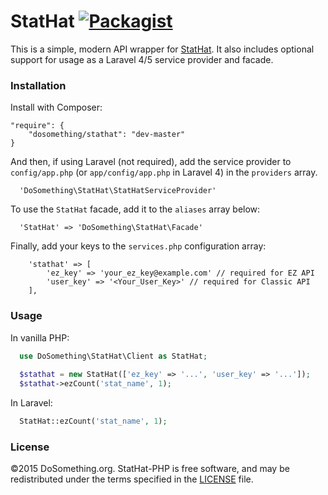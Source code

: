 # StatHat [![Packagist](https://img.shields.io/packagist/v/DoSomething/stathat.svg)](https://packagist.org/packages/dosomething/stathat)
This is a simple, modern API wrapper for [StatHat](https://www.stathat.com). It also includes
optional support for usage as a Laravel 4/5 service provider and facade.

### Installation
Install with Composer:
```
"require": {
    "dosomething/stathat": "dev-master"
}
```

And then, if using Laravel (not required), add the service provider to `config/app.php` (or
`app/config/app.php` in Laravel 4) in the `providers` array.
```
  'DoSomething\StatHat\StatHatServiceProvider'
```

To use the `StatHat` facade, add it to the `aliases` array below:
```
  'StatHat' => 'DoSomething\StatHat\Facade'
```

Finally, add your keys to the `services.php` configuration array:
```
    'stathat' => [
        'ez_key' => 'your_ez_key@example.com' // required for EZ API
        'user_key' => '<Your_User_Key>' // required for Classic API
    ],
```


### Usage
In vanilla PHP:
```php
  use DoSomething\StatHat\Client as StatHat;
  
  $stathat = new StatHat(['ez_key' => '...', 'user_key' => '...']);
  $stathat->ezCount('stat_name', 1);

```

In Laravel:
```php
  StatHat::ezCount('stat_name', 1);

```

### License
&copy;2015 DoSomething.org. StatHat-PHP is free software, and may be redistributed under the terms specified in the [LICENSE](blob/dev/LICENSE.md) file.
